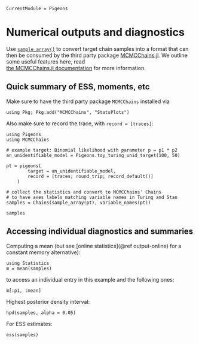```@meta
CurrentModule = Pigeons
```

# Numerical outputs and diagnostics

Use [`sample_array()`](@ref) to convert target chain 
samples into a format that can then be consumed by the 
third party package 
[MCMCChains.jl](https://github.com/TuringLang/MCMCChains.jl). 
We outline some useful features here, read  
[the MCMCChains.jl documentation](https://github.com/TuringLang/MCMCChains.jl) for more information.


## Quick summary of ESS, moments, etc

Make sure to have the third party package `MCMCChains`  installed via 

```
using Pkg; Pkg.add("MCMCChains", "StatsPlots")
```

Also make sure to record the trace, with `record = [traces]`:

```example numerical
using Pigeons
using MCMCChains

# example target: Binomial likelihood with parameter p = p1 * p2
an_unidentifiable_model = Pigeons.toy_turing_unid_target(100, 50)

pt = pigeons(
        target = an_unidentifiable_model, 
        record = [traces; round_trip; record_default()]
    )

# collect the statistics and convert to MCMCChains' Chains
# to have axes labels matching variable names in Turing and Stan
samples = Chains(sample_array(pt), variable_names(pt))

samples
```

## Accessing individual diagnostics and summaries

Computing a mean 
(but see [online statistics](@ref output-online) for 
a constant memory alternative):

```example numerical
using Statistics 
m = mean(samples)
```

to access an individual entry in this example and the following ones:

```example numerical
m[:p1, :mean]
```

Highest posterior density interval:

```example numerical
hpd(samples, alpha = 0.05)
```

For ESS estimates:

```example numerical
ess(samples)
```